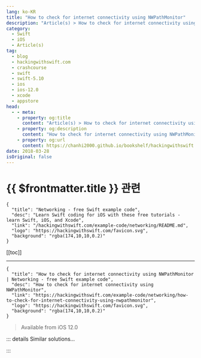 ```yaml
---
lang: ko-KR
title: "How to check for internet connectivity using NWPathMonitor"
description: "Article(s) > How to check for internet connectivity using NWPathMonitor"
category:
  - Swift
  - iOS
  - Article(s)
tag: 
  - blog
  - hackingwithswift.com
  - crashcourse
  - swift
  - swift-5.10
  - ios
  - ios-12.0
  - xcode
  - appstore
head:
  - - meta:
    - property: og:title
      content: "Article(s) > How to check for internet connectivity using NWPathMonitor"
    - property: og:description
      content: "How to check for internet connectivity using NWPathMonitor"
    - property: og:url
      content: https://chanhi2000.github.io/bookshelf/hackingwithswift.com/example-code/networking/how-to-check-for-internet-connectivity-using-nwpathmonitor.html
date: 2018-03-28
isOriginal: false
---
```


# {{ $frontmatter.title }} 관련

```component VPCard
{
  "title": "Networking - free Swift example code",
  "desc": "Learn Swift coding for iOS with these free tutorials - learn Swift, iOS, and Xcode",
  "link": "/hackingwithswift.com/example-code/networking/README.md",
  "logo": "https://hackingwithswift.com/favicon.svg",
  "background": "rgba(174,10,10,0.2)"
}
```

[[toc]]

---

```component VPCard
{
  "title": "How to check for internet connectivity using NWPathMonitor | Networking - free Swift example code",
  "desc": "How to check for internet connectivity using NWPathMonitor",
  "link": "https://hackingwithswift.com/example-code/networking/how-to-check-for-internet-connectivity-using-nwpathmonitor",
  "logo": "https://hackingwithswift.com/favicon.svg",
  "background": "rgba(174,10,10,0.2)"
}
```

> Available from iOS 12.0

<!-- TODO: 작성 -->

<!-- 
Apple’s Network framework provides a number of useful classes for working with network data, including one specifically designed to monitor network accessibility: `NWPathMonitor`. If you ever used Apple’s older Reachability system, `NWPathMonitor` replaces it fully.

To get started, first add an import for the `Network` framework:

```swift
import Network
```

Next, create an instance of `NWPathMonitor` somewhere it won’t get freed immediately. For example, you might have it as a property on a view controller, for example:

```swift
let monitor = NWPathMonitor()
```

Now assign a closure to that monitor that will be triggered whenever network accessibility changes. This needs to accept one parameter, which is an `NWPath` describing the network access that is currently possible.

`NWPath` has a few properties, but there are two in particular you’re likely to care about: `status` describes whether the connection is currently available or not, and `isExpensive` is set to true when using cellular data or when using WiFi that is hotspot routed through an iPhone’s cellular connection.

To try this out, here’s some code that prints a message when the user’s connection status changes, and also prints whether the connection is considered expensive or not:

```swift
monitor.pathUpdateHandler = { path in
    if path.status == .satisfied {
        print("We're connected!")
    } else {
        print("No connection.")
    }

    print(path.isExpensive)
}
```

Remember, that closure gets called every time the connection status changes.

Once your path monitor is created and configured, the final step is to create a custom `DispatchQueue` instance for the monitor to run, then call its `start()` method:

```swift
let queue = DispatchQueue(label: "Monitor")
monitor.start(queue: queue)
```

Once that’s done, your closure will get called every time the connection status changes, so you can add code there to update the rest of your app with the current connection status.

If you want more fine-grained control over the network check, you can create your `NWPathMonitor` using a specific interface type. For example, if you specifically wanted to check for cellular data and only cellular data, you would write this:

```swift
let cellMonitor = NWPathMonitor(requiredInterfaceType: .cellular)
```

You can also use `.wifi` or even `wiredEthernet` if you want. Omitting the interface type causes them all to be watched at the same time, which is probably what you’ll want most of the time.

-->

::: details Similar solutions…

<!--
/example-code/networking/how-to-create-a-peer-to-peer-network-using-the-multipeer-connectivity-framework">How to create a peer-to-peer network using the multipeer connectivity framework 
/example-code/networking/how-to-make-a-network-request-wait-for-an-internet-connection-using-waitsforconnectivity">How to make a network request wait for an internet connection using waitsForConnectivity 
/quick-start/concurrency/how-to-download-json-from-the-internet-and-decode-it-into-any-codable-type">How to download JSON from the internet and decode it into any Codable type 
/example-code/language/how-to-check-whether-a-module-is-available-using-canimport">How to check whether a module is available using canImport() 
/example-code/language/how-to-check-your-program-state-using-precondition">How to check your program state using precondition()</a>
-->

:::

